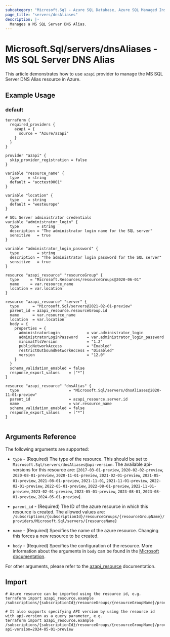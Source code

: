 ```yaml
---
subcategory: "Microsoft.Sql - Azure SQL Database, Azure SQL Managed Instance, Azure Synapse Analytics"
page_title: "servers/dnsAliases"
description: |-
  Manages a MS SQL Server DNS Alias.
---
```


# Microsoft.Sql/servers/dnsAliases - MS SQL Server DNS Alias

This article demonstrates how to use `azapi` provider to manage the MS SQL Server DNS Alias resource in Azure.

## Example Usage

### default

```hcl
terraform {
  required_providers {
    azapi = {
      source = "Azure/azapi"
    }
  }
}

provider "azapi" {
  skip_provider_registration = false
}

variable "resource_name" {
  type    = string
  default = "acctest0001"
}

variable "location" {
  type    = string
  default = "westeurope"
}

# SQL Server administrator credentials
variable "administrator_login" {
  type        = string
  description = "The administrator login name for the SQL server"
  sensitive   = true
}

variable "administrator_login_password" {
  type        = string
  description = "The administrator login password for the SQL server"
  sensitive   = true
}

resource "azapi_resource" "resourceGroup" {
  type     = "Microsoft.Resources/resourceGroups@2020-06-01"
  name     = var.resource_name
  location = var.location
}

resource "azapi_resource" "server" {
  type      = "Microsoft.Sql/servers@2021-02-01-preview"
  parent_id = azapi_resource.resourceGroup.id
  name      = var.resource_name
  location  = var.location
  body = {
    properties = {
      administratorLogin            = var.administrator_login
      administratorLoginPassword    = var.administrator_login_password
      minimalTlsVersion             = "1.2"
      publicNetworkAccess           = "Enabled"
      restrictOutboundNetworkAccess = "Disabled"
      version                       = "12.0"
    }
  }
  schema_validation_enabled = false
  response_export_values    = ["*"]
}

resource "azapi_resource" "dnsAlias" {
  type                      = "Microsoft.Sql/servers/dnsAliases@2020-11-01-preview"
  parent_id                 = azapi_resource.server.id
  name                      = var.resource_name
  schema_validation_enabled = false
  response_export_values    = ["*"]
}


```



## Arguments Reference

The following arguments are supported:

* `type` - (Required) The type of the resource. This should be set to `Microsoft.Sql/servers/dnsAliases@api-version`. The available api-versions for this resource are: [`2017-03-01-preview`, `2020-02-02-preview`, `2020-08-01-preview`, `2020-11-01-preview`, `2021-02-01-preview`, `2021-05-01-preview`, `2021-08-01-preview`, `2021-11-01`, `2021-11-01-preview`, `2022-02-01-preview`, `2022-05-01-preview`, `2022-08-01-preview`, `2022-11-01-preview`, `2023-02-01-preview`, `2023-05-01-preview`, `2023-08-01`, `2023-08-01-preview`, `2024-05-01-preview`].

* `parent_id` - (Required) The ID of the azure resource in which this resource is created. The allowed values are:  
  `/subscriptions/{subscriptionId}/resourceGroups/{resourceGroupName}/providers/Microsoft.Sql/servers/{resourceName}`

* `name` - (Required) Specifies the name of the azure resource. Changing this forces a new resource to be created.

* `body` - (Required) Specifies the configuration of the resource. More information about the arguments in `body` can be found in the [Microsoft documentation](https://learn.microsoft.com/en-us/azure/templates/Microsoft.Sql/servers/dnsAliases?pivots=deployment-language-terraform).

For other arguments, please refer to the [azapi_resource](https://registry.terraform.io/providers/Azure/azapi/latest/docs/resources/resource) documentation.

## Import

 ```shell
 # Azure resource can be imported using the resource id, e.g.
 terraform import azapi_resource.example /subscriptions/{subscriptionId}/resourceGroups/{resourceGroupName}/providers/Microsoft.Sql/servers/{resourceName}/dnsAliases/{resourceName}
 
 # It also supports specifying API version by using the resource id with api-version as a query parameter, e.g.
 terraform import azapi_resource.example /subscriptions/{subscriptionId}/resourceGroups/{resourceGroupName}/providers/Microsoft.Sql/servers/{resourceName}/dnsAliases/{resourceName}?api-version=2024-05-01-preview
 ```

